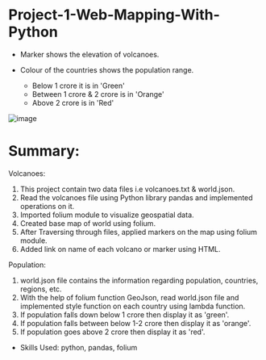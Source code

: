 # Project-1-Web-Mapping-With-Python

- Marker shows the elevation of volcanoes.
- Colour of the countries shows the population range.
    
    - Below 1 crore it is in 'Green'
    - Between 1 crore & 2 crore is in 'Orange'
    - Above 2 crore is in 'Red'

![image](https://user-images.githubusercontent.com/87830353/178113165-12afcf53-94e7-4490-996d-08a603127973.png)
    
    
# Summary:
 
 Volcanoes:
 1. This project contain two data files i.e volcanoes.txt & world.json.
 2. Read the volcanoes file using Python library pandas and implemented operations on it.
 3. Imported folium module to visualize geospatial data.
 4. Created base map of world using folium.
 5. After Traversing through files, applied markers on the map using folium module.
 6. Added link on name of each volcano or marker using HTML. 
 
 Population:
 1. world.json file contains the information regarding population, countries, regions, etc.
 2. With the help of folium function GeoJson, read world.json file and implemented style function on each country using lambda function.
 3. If population falls down below 1 crore then display it as 'green'.
 4. If population falls between below 1-2 crore then display it as 'orange'.
 5. If population goes above 2 crore then display it as 'red'.
 
 - Skills Used: python, pandas, folium

